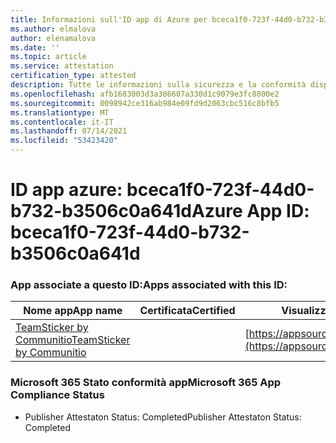 ```yaml
---
title: Informazioni sull'ID app di Azure per bceca1f0-723f-44d0-b732-b3506c0a641d
ms.author: elmalova
author: elenamalova
ms.date: ''
ms.topic: article
ms.service: attestation
certification_type: attested
description: Tutte le informazioni sulla sicurezza e la conformità disponibili per bceca1f0-723f-44d0-b732-b3506c0a641d.
ms.openlocfilehash: afb1683003d3a386607a330d1c9079e3fc8800e2
ms.sourcegitcommit: 0098942ce316ab984e09fd9d2063cbc516c8bfb5
ms.translationtype: MT
ms.contentlocale: it-IT
ms.lasthandoff: 07/14/2021
ms.locfileid: "53423420"
---
```

# <a name="azure-app-id-bceca1f0-723f-44d0-b732-b3506c0a641d"></a><span data-ttu-id="af57d-103">ID app azure: bceca1f0-723f-44d0-b732-b3506c0a641d</span><span class="sxs-lookup"><span data-stu-id="af57d-103">Azure App ID: bceca1f0-723f-44d0-b732-b3506c0a641d</span></span>


### <a name="apps-associated-with-this-id"></a><span data-ttu-id="af57d-104">App associate a questo ID:</span><span class="sxs-lookup"><span data-stu-id="af57d-104">Apps associated with this ID:</span></span>
| <span data-ttu-id="af57d-105">**Nome app**</span><span class="sxs-lookup"><span data-stu-id="af57d-105">**App name**</span></span> | <span data-ttu-id="af57d-106">**Certificata**</span><span class="sxs-lookup"><span data-stu-id="af57d-106">**Certified**</span></span> | <span data-ttu-id="af57d-107">**Visualizzazione in AppSource**</span><span class="sxs-lookup"><span data-stu-id="af57d-107">**View in AppSource**</span></span> |
|-|-|-|
| [<span data-ttu-id="af57d-108">TeamSticker by Communitio</span><span class="sxs-lookup"><span data-stu-id="af57d-108">TeamSticker by Communitio</span></span>](https://docs.microsoft.com/en-us/microsoft-365-app-certification/forward/WA200000894) |  | [https://appsource.microsoft.com/product/office/WA200000894](https://appsource.microsoft.com/product/office/WA200000894) |

### <a name="microsoft-365-app-compliance-status"></a><span data-ttu-id="af57d-109">Microsoft 365 Stato conformità app</span><span class="sxs-lookup"><span data-stu-id="af57d-109">Microsoft 365 App Compliance Status</span></span>
- <span data-ttu-id="af57d-110">Publisher Attestaton Status: Completed</span><span class="sxs-lookup"><span data-stu-id="af57d-110">Publisher Attestaton Status: Completed</span></span>

